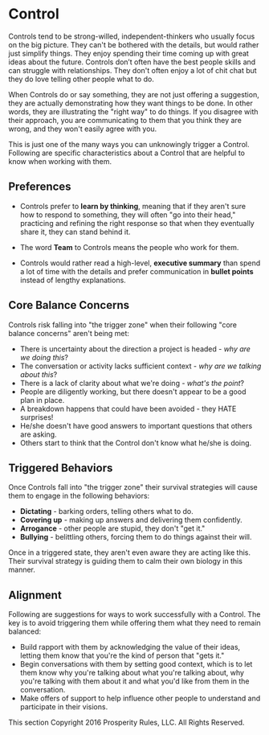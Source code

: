 # Control

Controls tend to be strong-willed, independent-thinkers who usually focus on the big picture. They can't be bothered with the details, but would rather just simplify things. They enjoy spending their time coming up with great ideas about the future. Controls don’t often have the best people skills and can struggle with relationships. They don't often enjoy a lot of chit chat but they do love telling other people what to do.

When Controls do or say something, they are not just offering a suggestion, they are actually demonstrating how they want things to be done. In other words, they are illustrating the "right way" to do things. If you disagree with their approach, you are communicating to them that you think they are wrong, and they won't easily agree with you.

This is just one of the many ways you can unknowingly trigger a Control. Following are specific characteristics about a Control that are helpful to know when working with them.

## Preferences

* Controls prefer to **learn by thinking**, meaning that if they aren't sure how to respond to something, they will often "go into their head," practicing and refining the right response so that when they eventually share it, they can stand behind it.

* The word **Team** to Controls means the people who work for them.

* Controls would rather read a high-level, **executive summary** than spend a lot of time with the details and prefer communication in **bullet points** instead of lengthy explanations. 

## Core Balance Concerns

Controls risk falling into "the trigger zone" when their following "core balance concerns" aren't being met:
* There is uncertainty about the direction a project is headed - *why are we doing this*?
* The conversation or activity lacks sufficient context - *why are we talking about this*?
* There is a lack of clarity about what we're doing - *what's the point*?
* People are diligently working, but there doesn't appear to be a good plan in place.
* A breakdown happens that could have been avoided - they HATE surprises!
* He/she doesn't have good answers to important questions that others are asking.
* Others start to think that the Control don't know what he/she is doing.


## Triggered Behaviors

Once Controls fall into "the trigger zone" their survival strategies will cause them to engage in the following behaviors:
* **Dictating** - barking orders, telling others what to do.
* **Covering up** - making up answers and delivering them confidently.
* **Arrogance** - other people are stupid, they don't "get it."
* **Bullying** - belittling others, forcing them to do things against their will.

Once in a triggered state, they aren't even aware they are acting like this. Their survival strategy is guiding them to calm their own biology in this manner. 

## Alignment

Following are suggestions for ways to work successfully with a Control. The key is to avoid triggering them while offering them what they need to remain balanced:

* Build rapport with them by acknowledging the value of their ideas, letting them know that you're the kind of person that "gets it."
* Begin conversations with them by setting good context, which is to let them know why you're talking about what you're talking about, why you're talking with them about it and what you'd like from them in the conversation.
* Make offers of support to help influence other people to understand and participate in their visions.




This section Copyright 2016 Prosperity Rules, LLC. All Rights Reserved.
